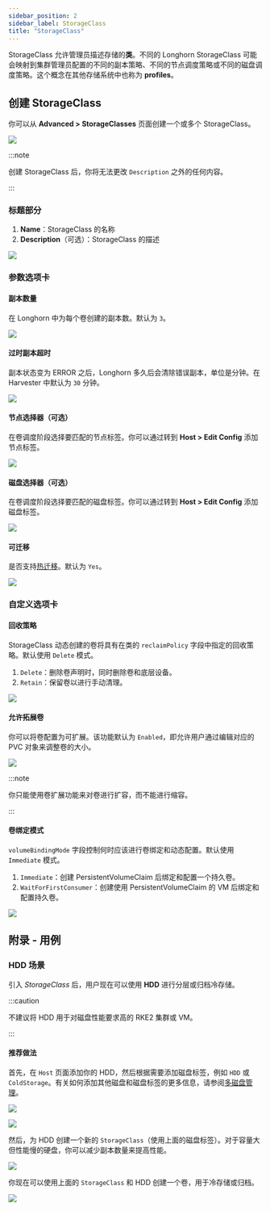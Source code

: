 ```yaml
---
sidebar_position: 2
sidebar_label: StorageClass
title: "StorageClass"
---
```


StorageClass 允许管理员描述存储的**类**。不同的 Longhorn StorageClass 可能会映射到集群管理员配置的不同的副本策略、不同的节点调度策略或不同的磁盘调度策略。这个概念在其他存储系统中也称为 **profiles**。

## 创建 StorageClass
你可以从 **Advanced > StorageClasses** 页面创建一个或多个 StorageClass。

![](/img/v1.2/storageclass/create_storageclasses_entry.png)

:::note

创建 StorageClass 后，你将无法更改 `Description` 之外的任何内容。

:::

### 标题部分
1. **Name**：StorageClass 的名称
1. **Description**（可选）：StorageClass 的描述

![](/img/v1.2/storageclass/create_storageclasses_header_sections.png)

### 参数选项卡

#### 副本数量

在 Longhorn 中为每个卷创建的副本数。默认为 `3`。

![](/img/v1.2/storageclass/create_storageclasses_replicas.png)

#### 过时副本超时

副本状态变为 ERROR 之后，Longhorn 多久后会清除错误副本，单位是分钟。在 Harvester 中默认为 `30` 分钟。

![](/img/v1.2/storageclass/create_storageclasses_stale_timeout.png)

#### 节点选择器（可选）

在卷调度阶段选择要匹配的节点标签。你可以通过转到 **Host > Edit Config** 添加节点标签。

![](/img/v1.2/storageclass/create_storageclasses_node_selector.png)

#### 磁盘选择器（可选）

在卷调度阶段选择要匹配的磁盘标签。你可以通过转到 **Host > Edit Config** 添加磁盘标签。

![](/img/v1.2/storageclass/create_storageclasses_disk_selector.png)

#### 可迁移

是否支持[热迁移](../vm/live-migration.md)。默认为 `Yes`。

![](/img/v1.2/storageclass/create_storageclasses_migratable.png)

### 自定义选项卡

#### 回收策略

StorageClass 动态创建的卷将具有在类的 `reclaimPolicy` 字段中指定的回收策略。默认使用 `Delete` 模式。

1. `Delete`：删除卷声明时，同时删除卷和底层设备。
2. `Retain`：保留卷以进行手动清理。

![](/img/v1.2/storageclass/customize_tab_reclaim_policy.png)

#### 允许拓展卷

你可以将卷配置为可扩展。该功能默认为 `Enabled`，即允许用户通过编辑对应的 PVC 对象来调整卷的大小。

![](/img/v1.2/storageclass/customize_tab_allow_vol_expansion.png)

:::note

你只能使用卷扩展功能来对卷进行扩容，而不能进行缩容。

:::

#### 卷绑定模式

`volumeBindingMode` 字段控制何时应该进行卷绑定和动态配置。默认使用 `Immediate` 模式。

1. `Immediate`：创建 PersistentVolumeClaim 后绑定和配置一个持久卷。
2. `WaitForFirstConsumer`：创建使用 PersistentVolumeClaim 的 VM 后绑定和配置持久卷。

![](/img/v1.2/storageclass/customize_tab_vol_binding_mode.png)


## 附录 - 用例

### HDD 场景

引入 *StorageClass* 后，用户现在可以使用 **HDD** 进行分层或归档冷存储。

:::caution

不建议将 HDD 用于对磁盘性能要求高的 RKE2 集群或 VM。

:::

#### 推荐做法

首先，在 `Host` 页面添加你的 HDD，然后根据需要添加磁盘标签，例如 `HDD` 或 `ColdStorage`。有关如何添加其他磁盘和磁盘标签的更多信息，请参阅[多磁盘管理](../host/host.md#多磁盘管理)。

![](/img/v1.2/storageclass/add_hdd_on_host_page.png)

![](/img/v1.2/storageclass/add_tags.png)

然后，为 HDD 创建一个新的 `StorageClass`（使用上面的磁盘标签）。对于容量大但性能慢的硬盘，你可以减少副本数量来提高性能。

![](/img/v1.2/storageclass/create_hdd_storageclass.png)

你现在可以使用上面的 `StorageClass` 和 HDD 创建一个卷，用于冷存储或归档。

![](/img/v1.2/storageclass/create_volume_hdd.png)